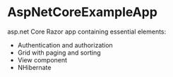 # AspNetCoreExampleApp

asp.net Core Razor app containing essential elements:
 - Authentication and authorization
 - Grid with paging and sorting
 - View component
 - NHibernate
